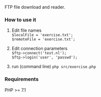 FTP file download and reader.

### How to use it

1. Edit file names  
 `$localFile = 'exercise.txt';`  
 `$remoteFile = 'exercise.txt';`
 
2. Edit connection parameters  
 `$ftp->connect('test.nl');`  
 `$ftp->login('user', 'passwd');`

3. run   (command line)
 `php src/exercise.php`
    
    
### Requirements
PHP >= 7.1